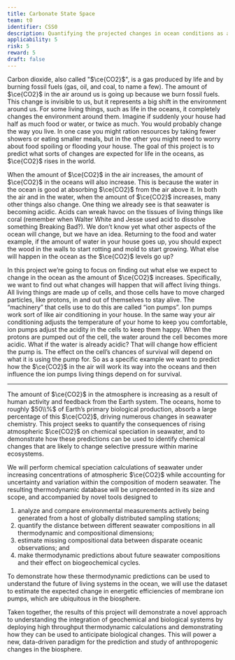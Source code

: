 ```yaml
---
title: Carbonate State Space
team: t0
identifier: CSS0
description: Quantifying the projected changes in ocean conditions as a result of anthropogenic carbon emissions.
applicability: 5
risk: 5
reward: 5
draft: false
---
```


Carbon dioxide, also called "$\ce{CO2}$", is a gas produced by life and
by burning fossil fuels (gas, oil, and coal, to name a few). The amount
of $\ce{CO2}$ in the air around us is going up because we burn fossil
fuels. This change is invisible to us, but it represents a big shift
in the environment around us. For some living things, such as life in
the oceans, it completely changes the environment around them. Imagine
if suddenly your house had half as much food or water, or twice as
much. You would probably change the way you live. In one case you might
ration resources by taking fewer showers or eating smaller meals, but in
the other you might need to worry about food spoiling or flooding your
house. The goal of this project is to predict what sorts of changes are
expected for life in the oceans, as $\ce{CO2}$ rises in the world.

When the amount of $\ce{CO2}$ in the air increases, the amount of
$\ce{CO2}$ in the oceans will also increase. This is because the water
in the ocean is good at absorbing $\ce{CO2}$ from the air above it. In
both the air and in the water, when the amount of $\ce{CO2}$ increases,
many other things also change. One thing we already see is that seawater
is becoming acidic. Acids can wreak havoc on the tissues of living things
like coral (remember when Walter White and Jesse used acid to dissolve
something Breaking Bad?). We don’t know yet what other aspects of the
ocean will change, but we have an idea. Returning to the food and water
example, if the amount of water in your house goes up, you should expect
the wood in the walls to start rotting and mold to start growing. What
else will happen in the ocean as the $\ce{CO2}$ levels go up?

In this project we’re going to focus on finding out what else
we expect to change in the ocean as the amount of $\ce{CO2}$
increases. Specifically, we want to find out what changes will happen
that will affect living things. All living things are made up of cells,
and those cells have to move charged particles, like protons, in and
out of themselves to stay alive. The “machinery” that cells use
to do this are called “ion pumps”. Ion pumps work sort of like air
conditioning in your house. In the same way your air conditioning adjusts
the temperature of your home to keep you comfortable, ion pumps adjust
the acidity in the cells to keep them happy. When the protons are pumped
out of the cell, the water around the cell becomes more acidic. What
if the water is already acidic? That will change how efficient the pump
is. The effect on the cell’s chances of survival will depend on what
it is using the pump for. So as a specific example we want to predict
how the $\ce{CO2}$ in the air will work its way into the oceans and then
influence the ion pumps living things depend on for survival.

<hr />

The amount of $\ce{CO2}$ in the atmosphere is increasing as a result
of human activity and feedback from the Earth system. The oceans,
home to roughly $50\\%$ of Earth’s primary biological production,
absorb a large percentage of this $\ce{CO2}$, driving numerous changes
in seawater chemistry. This project seeks to quantify the consequences of
rising atmospheric $\ce{CO2}$ on chemical speciation in seawater, and to
demonstrate how these predictions can be used to identify chemical changes
that are likely to change selective pressure within marine ecosystems.

We will perform chemical speciation calculations of seawater under
increasing concentrations of atmospheric $\ce{CO2}$ while accounting for
uncertainty and variation within the composition of modern seawater. The
resulting thermodynamic database will be unprecedented in its size and
scope, and accompanied by novel tools designed to

1. analyze and compare environmental measurements actively being generated
   from a host of globally distributed sampling stations;
2. quantify the distance between different seawater compositions in all
   thermodynamic and compositional dimensions;
3. estimate missing compositional data between disparate oceanic
   observations; and
4. make thermodynamic predictions about future seawater compositions
   and their effect on biogeochemical cycles.

To demonstrate how these thermodynamic predictions can be used to
understand the future of living systems in the ocean, we will use the
dataset to estimate the expected change in energetic efficiencies of
membrane ion pumps, which are ubiquitous in the biosphere.

Taken together, the results of this project will demonstrate a novel
approach to understanding the integration of geochemical and biological
systems by deploying high throughput thermodynamic calculations and
demonstrating how they can be used to anticipate biological changes. This
will power a new, data-driven paradigm for the prediction and study of
anthropogenic changes in the biosphere.

